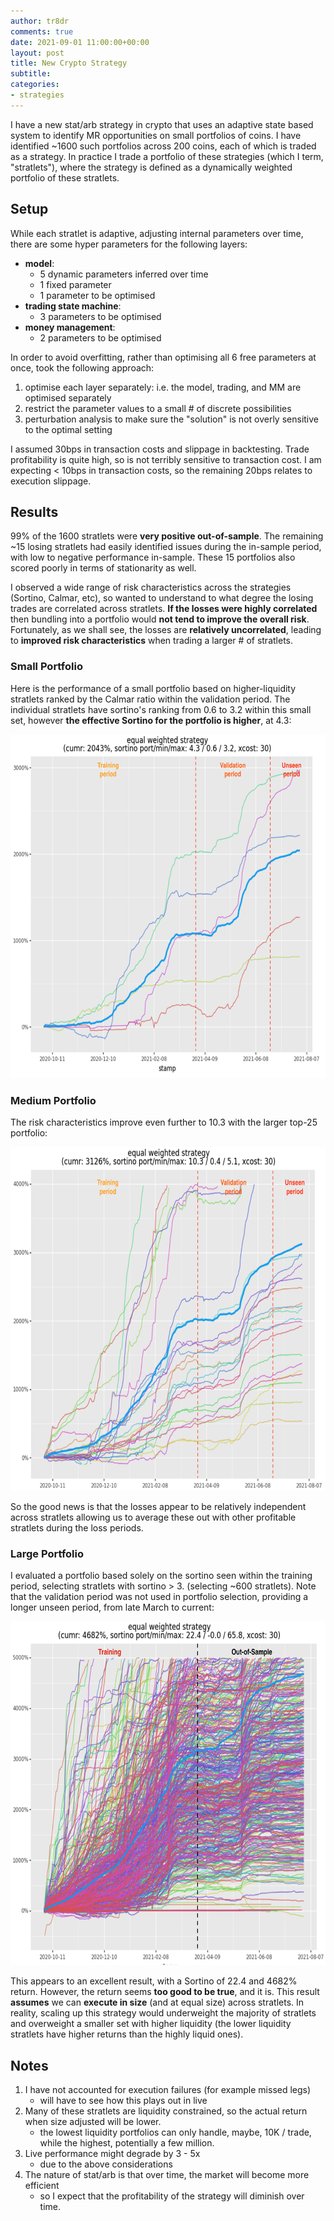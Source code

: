 ```yaml
---
author: tr8dr
comments: true
date: 2021-09-01 11:00:00+00:00
layout: post
title: New Crypto Strategy
subtitle:
categories:
- strategies
---
```

I have a new stat/arb strategy in crypto that uses an adaptive state based system to identify MR opportunities
on small portfolios of coins.  I have identified ~1600 such portfolios across 200 coins, each of which is traded
as a strategy.  In practice I trade a portfolio of these strategies (which I term, "stratlets"), where the strategy
is defined as a dynamically weighted portfolio of these stratlets.

## Setup
While each stratlet is adaptive, adjusting internal parameters over time, there are some hyper parameters for the
following layers:

- __model__:
  * 5 dynamic parameters inferred over time
  * 1 fixed parameter
  * 1 parameter to be optimised
- __trading state machine__:
  * 3 parameters to be optimised
- __money management__:
  * 2 parameters to be optimised

In order to avoid overfitting, rather than optimising all 6 free parameters at once, took the following approach:

1. optimise each layer separately:  i.e. the model, trading, and MM are optimised separately
2. restrict the parameter values to a small # of discrete possibilities
3. perturbation analysis to make sure the "solution" is not overly sensitive to the optimal setting

I assumed 30bps in transaction costs and slippage in backtesting.  Trade profitability is quite high, so is not terribly
sensitive to transaction cost.  I am expecting < 10bps in transaction costs, so the remaining 20bps relates to execution slippage.

## Results
99% of the 1600 stratlets were __very positive out-of-sample__.  The remaining ~15 losing stratlets had easily identified
issues during the in-sample period, with low to negative performance in-sample.  These 15 portfolios also scored poorly
in terms of stationarity as well.

I observed a wide range of risk characteristics across the strategies (Sortino, Calmar, etc), so wanted to understand to
what degree the losing trades are correlated across stratlets.  __If the losses were highly correlated__ then bundling into a portfolio
would __not tend to improve the overall risk__.  Fortunately, as we shall see, the losses are __relatively uncorrelated__, leading to
__improved risk characteristics__ when trading a larger # of stratlets.

### Small Portfolio
Here is the performance of a small portfolio based on higher-liquidity stratlets ranked by the Calmar ratio within the validation period.
The individual stratlets have sortino's ranking from 0.6 to 3.2 within this small set, however __the effective Sortino for the
portfolio is higher__, at 4.3:

<img src="/assets/2021-09-01/top-5.png" width="700" height="550" />

### Medium Portfolio
The risk characteristics improve even further to 10.3 with the larger top-25 portfolio:

<img src="/assets/2021-09-01/top-25.png" width="700" height="550" />

So the good news is that the losses appear to be relatively independent across stratlets allowing us to average these out
with other profitable stratlets during the loss periods.

### Large Portfolio
I evaluated a portfolio based solely on the sortino seen within the training period, selecting stratlets with sortino > 3.
(selecting ~600 stratlets).  Note that the validation period was not used in portfolio
selection, providing a longer unseen period, from late March to current:

<img src="/assets/2021-09-01/all.png" width="700" height="550" />

This appears to an excellent result, with a Sortino of 22.4 and 4682% return.  However, the return seems __too good to be true__,
and it is.  This result __assumes__ we can __execute in size__ (and at equal size) across stratlets.   In reality, scaling up
this strategy would underweight the majority of stratlets and overweight a smaller set with higher liquidity (the 
lower liquidity stratlets have higher returns than the highly liquid ones).

## Notes
1. I have not accounted for execution failures (for example missed legs)
   * will have to see how this plays out in live
2. Many of these stratlets are liquidity constrained, so the actual return when size adjusted will be lower.
   * the lowest liquidity portfolios can only handle, maybe, 10K / trade, while the highest, potentially a few
     million.
3. Live performance might degrade by 3 - 5x
   * due to the above considerations
4. The nature of stat/arb is that over time, the market will become more efficient
   * so I expect that the profitability of the strategy will diminish over time.

